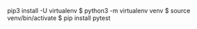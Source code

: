 pip3 install -U virtualenv
$ python3 -m virtualenv venv
$ source venv/bin/activate
$ pip install pytest